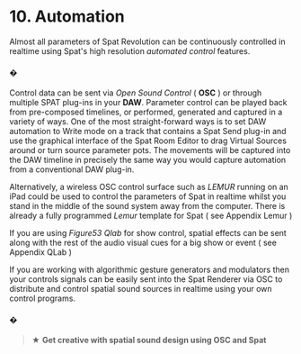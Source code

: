 # 10. Automation

Almost all parameters of Spat Revolution can be continuously controlled in realtime using Spat's high resolution _automated control_ features.

#### �

Control data can be sent via _Open Sound Control_ ( **OSC** ) or through multiple SPAT
plug-ins in your **DAW**. Parameter control can be played back from pre-composed
timelines, or performed, generated and captured in a variety of ways. One of the
most straight-forward ways is to set DAW automation to Write mode on a track that
contains a Spat Send plug-in and use the graphical interface of the Spat Room Editor to drag Virtual Sources around or turn source parameter pots. The movements
will be captured into the DAW timeline in precisely the same way you would capture automation from a conventional DAW plug-in.

Alternatively, a wireless OSC control surface such as _LEMUR_ running on an iPad
could be used to control the parameters of Spat in realtime whilst you stand in the
middle of the sound system away from the computer. There is already a fully programmed _Lemur_ template for Spat ( see Appendix Lemur )

If you are using _Figure53 Qlab_ for show control, spatial effects can be sent along
with the rest of the audio visual cues for a big show or event ( see Appendix QLab )

If you are working with algorithmic gesture generators and modulators then your
controls signals can be easily sent into the Spat Renderer via OSC to distribute and
control spatial sound sources in realtime using your own control programs.

#### �

> ★ **Get creative with spatial sound design using OSC and Spat**

